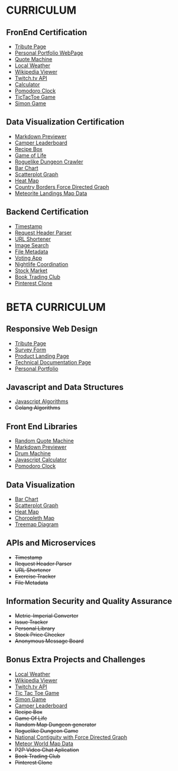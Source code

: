 # CURRICULUM

## FronEnd Certification
 
* [Tribute Page](https://codepen.io/BrusBilis/pen/LkBOWv)  
* [Personal Portfolio WebPage](https://codepen.io/BrusBilis/pen/akjqqV)  
* [Quote Machine](https://codepen.io/BrusBilis/pen/ZOqOAaRandom)
* [Local Weather](https://codepen.io/BrusBilis/pen/bZmaLY)
* [Wikipedia Viewer](https://codepen.io/BrusBilis/pen/QEkxBX)
* [Twitch.tv API](https://codepen.io/BrusBilis/pen/QEJyGr) 
* [Calculator](https://codepen.io/BrusBilis/pen/YGKkLG) 
* [Pomodoro Clock](https://codepen.io/BrusBilis/pen/kkNRbp)
* [TicTacToe Game](https://codepen.io/BrusBilis/pen/zKdgrw)
* [Simon Game](https://codepen.io/BrusBilis/pen/LRjwad)
  
## Data Visualization Certification
            
* [Markdown Previewer](https://codepen.io/BrusBilis/pen/RGZxmZ)
* [Camper Leaderboard](https://codepen.io/BrusBilis/pen/ALmQdQ)
* [Recipe Box](https://codepen.io/BrusBilis/pen/XjOjvJ)
* [Game of Life](https://codepen.io/BrusBilis/pen/BLrgNg)
* [Roguelike Dungeon Crawler](https://codepen.io/BrusBilis/pen/oYvaWa)
* [Bar Chart](https://codepen.io/BrusBilis/pen/ZpAaLJ)
* [Scatterplot Graph](https://codepen.io/BrusBilis/pen/zKRWyL)
* [Heat Map](https://codepen.io/BrusBilis/pen/BLYXdR) 
* [Country Borders Force Directed Graph](https://codepen.io/BrusBilis/pen/vXjpKw)
* [Meteorite Landings Map Data](https://codepen.io/BrusBilis/pen/kkjNNE)
            
## Backend Certification

* [Timestamp](https://brusbilis.com/freecodecamp/old-v1/apis/time/time.html)
* [Request Header Parser](https://brusbilis.com/freecodecamp/old-v1/apis/parser/parser.html)
* [URL Shortener](https://brusbilis.com/freecodecamp/old-v1/apis/url/url.html)
* [Image Search](https://brusbilis.com/freecodecamp/old-v1/apis/image/image.html)
* [File Metadata](https://brusbilis.com/freecodecamp/old-v1/apis/file/file.html)
* [Voting App](https://brusbilis.com/freecodecamp/old-v1/webapps/voting/guest/)
* [Nightlife Coordination](https://brusbilis.com/freecodecamp/old-v1/webapps/nightlife/guest)
* [Stock Market](https://brusbilis.com/freecodecamp/old-v1/webapps/stock/stock.html)
* [Book Trading Club](https://brusbilis.com/freecodecamp/old-v1/webapps/book/guest)
* [Pinterest Clone](https://brusbilis.com/freecodecamp/old-v1/webapps/pintelest/)
   



# BETA CURRICULUM

## Responsive Web Design

* [Tribute Page](https://brusbilis.com/freecodecamp/1-responsive/tribute/tribute.html)  
* [Survey Form](https://brusbilis.com/freecodecamp/1-responsive/form/form.html)
* [Product Landing Page](https://brusbilis.com/freecodecamp/1-responsive/landing/landing.html)
* [Technical Documentation Page](https://brusbilis.com/freecodecamp/1-responsive/doc/doc.html)
* [Personal Portfolio](https://brusbilis.com/freecodecamp/1-responsive/portfolio/portfolio.html)  

## Javascript and Data Structures

* [Javascript Algorithms](https://brusbilis.com/freecodecamp/2-algorithm/algorithm.html)
* ~~Golang Algorithms~~

## Front End Libraries

* [Random Quote Machine](https://brusbilis.com/freecodecamp/3-frontEnd/quote/quote.html)  
* [Markdown Previewer](https://brusbilis.com/freecodecamp/3-frontEnd/markdown/markdown.html)  
* [Drum Machine](https://brusbilis.com/freecodecamp/3-frontEnd/drum/drum.html)
* [Javascript Calculator](https://brusbilis.com/freecodecamp/3-frontEnd/calculator/calculator.html)
* [Pomodoro Clock](https://brusbilis.com/freecodecamp/3-frontEnd/clock/clock.html)

## Data Visualization

* [Bar Chart](https://brusbilis.com/freecodecamp/4-data/bar/bar.html)
* [Scatterplot Graph](https://brusbilis.com/freecodecamp/4-data/scatterplot/scatterplot.html)
* [Heat Map](https://brusbilis.com/freecodecamp/4-data/heat/heat.html)
* [Choropleth Map](https://brusbilis.com/freecodecamp/4-data/choropleth/choropleth.html)
* [Treemap Diagram](https://brusbilis.com/freecodecamp/4-data/treemap/treemap.html)

## APIs and Microservices

* ~~Timestamp~~
* ~~Request Header Parser~~
* ~~URL Shortener~~
* ~~Exercise Tracker~~
* ~~File Metadata~~

## Information Security and Quality Assurance

* ~~Metric-Imperial Converter~~
* ~~Issue Tracker~~
* ~~Personal Library~~
* ~~Stock Price Checker~~
* ~~Anonymous Message Board~~

## Bonus Extra Projects and Challenges

* [Local Weather](https://brusbilis.com/freecodecamp/7-bonus/weather/weather.html)
* [Wikipedia Viewer](https://brusbilis.com/freecodecamp/7-bonus/wiki/wiki.html)  
* [Twitch.tv API](https://brusbilis.com/freecodecamp/7-bonus/twitch/twitch.html)
* [Tic Tac Toe Game](https://brusbilis.com/freecodecamp/7-bonus/tictactoe/tictactoe.html)  
* [Simon Game](https://brusbilis.com/freecodecamp/7-bonus/simon/simon.html)   
* [Camper Leaderboard](https://brusbilis.com/freecodecamp/7-bonus/camper/camper.html)
* ~~Recipe Box~~  
* ~~Game Of Life~~  
* ~~Random Map Dungeon generator~~
* ~~Roguelike Dungeon Game~~
* [National Contiguity with Force Directed Graph](https://brusbilis.com/freecodecamp/7-bonus/flags/flags.html)
* [Meteor World Map Data](https://brusbilis.com/freecodecamp/7-bonus/meteor/meteor.html)
* ~~P2P Video Chat Aplication~~
* ~~Book Trading Club~~  
* ~~Pinterest Clone~~  

